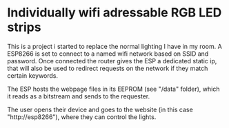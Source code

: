 # Individually wifi adressable RGB LED strips
This is a project i started to replace the normal lighting I have in my room. 
A ESP8266 is set to connect to a named wifi network based on SSID and password. Once connected the router gives the ESP a dedicated static ip, that will also be used to redirect requests on the network if they match certain keywords.

The ESP hosts the webpage files in its EEPROM (see "/data" folder), which it reads as a bitstream and sends to the requester.

The user opens their device and goes to the website (in this case "http://esp8266"), where they can control the lights.
